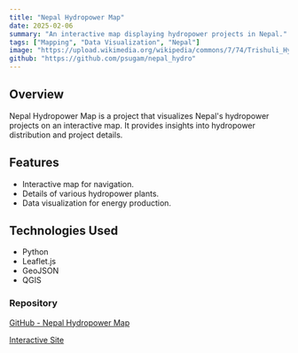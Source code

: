 ```yaml
---
title: "Nepal Hydropower Map"
date: 2025-02-06
summary: "An interactive map displaying hydropower projects in Nepal."
tags: ["Mapping", "Data Visualization", "Nepal"]
image: "https://upload.wikimedia.org/wikipedia/commons/7/74/Trishuli_Hydropower_Station.jpg"
github: "https://github.com/psugam/nepal_hydro"
---
```


## Overview
Nepal Hydropower Map is a project that visualizes Nepal's hydropower projects on an interactive map. It provides insights into hydropower distribution and project details.

## Features
- Interactive map for navigation.
- Details of various hydropower plants.
- Data visualization for energy production.

## Technologies Used
- Python
- Leaflet.js
- GeoJSON
- QGIS

### Repository
[GitHub - Nepal Hydropower Map](https://github.com/psugam/nepal_hydro)

[Interactive Site](https://psugam.github.io/nepal_hydro)